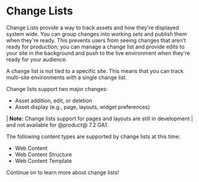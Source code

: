 # Change Lists

Change Lists provide a way to track assets and how they're displayed system
wide. You can group changes into working *sets* and publish them when they're
ready. This prevents users from seeing changes that aren't ready for production;
you can manage a change list and provide edits to your site in the background
and push to the live environment when they're ready for your audience.

A change list is not tied to a specific site. This means that you can track
multi-site environments with a single change list.

Change lists support two major changes:

- Asset addition, edit, or deletion
- Asset display (e.g., page, layouts, widget preferences)

| **Note:** Change lists support for pages and layouts are still in development
| and not available for @product@ 7.2 GA1.

The following content types are supported by change lists at this time:

- Web Content
- Web Content Structure
- Web Content Template

Continue on to learn more about change lists!
